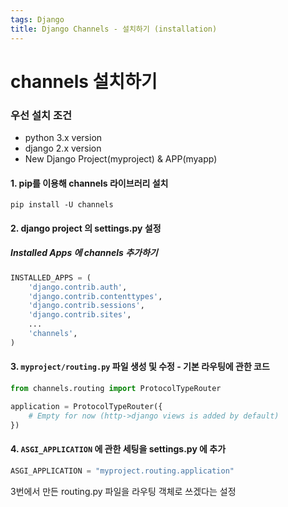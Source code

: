 ```yaml
---
tags: Django
title: Django Channels - 설치하기 (installation)
---
```


# channels 설치하기
### 우선 설치 조건
- python 3.x version
- django 2.x version
- New Django Project(myproject) & APP(myapp)

#### 1. pip를 이용해 channels 라이브러리 설치
```
pip install -U channels
```

#### 2. django project 의 settings.py 설정
##### Installed Apps 에 channels 추가하기
``` python
INSTALLED_APPS = (
    'django.contrib.auth',
    'django.contrib.contenttypes',
    'django.contrib.sessions',
    'django.contrib.sites',
    ...
    'channels',
)
```

#### 3. `myproject/routing.py` 파일 생성 및 수정 - 기본 라우팅에 관한 코드
``` python
from channels.routing import ProtocolTypeRouter

application = ProtocolTypeRouter({
    # Empty for now (http->django views is added by default)
})
```

#### 4. `ASGI_APPLICATION` 에 관한 세팅을 settings.py 에 추가
``` python
ASGI_APPLICATION = "myproject.routing.application"
```
3번에서 만든 routing.py 파일을 라우팅 객체로 쓰겠다는 설정
